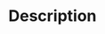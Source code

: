<!-- Hi there! 👋 -->
<!-- If you are unsure about contributing to Kaizen, -->
<!-- please reach out to us in #prod_design_systems on Slack. -->
<!-- We are always happy to help you with any questions.  -->

# Description
<!-- Why have you created this PR? - Is it a new feature, or a bug fix? Or something else? -->
<!-- Reference any relevant Jira tickets so your reviewer can find more context if needed. -->
<!-- What do your changes do? How do they change/fix the current behavior? -->
<!-- Add screenshots, GIFs or videos to illustrate the changes.  -->
